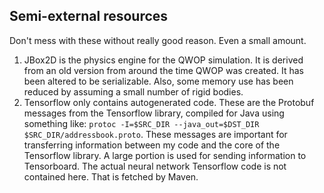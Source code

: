 ## Semi-external resources
Don't mess with these without really good reason. Even a small amount.
1. JBox2D is the physics engine for the QWOP simulation. It is derived from an old version from around the time QWOP 
was created. It has been altered to be serializable. Also, some memory use has been reduced by assuming a small 
number of rigid bodies.
2. Tensorflow only contains autogenerated code. These are the Protobuf messages from the Tensorflow library, compiled
 for Java using something like: `protoc -I=$SRC_DIR --java_out=$DST_DIR $SRC_DIR/addressbook.proto`. These messages 
 are important for transferring information between my code and the core of the Tensorflow library. A large portion 
 is used for sending information to Tensorboard. The actual neural network Tensorflow code is not contained here. 
 That is fetched by Maven.
